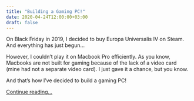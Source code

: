 ```yaml
---
title: "Building a Gaming PC!"
date: 2020-04-24T12:00:00+03:00
draft: false
---
```


On Black Friday in 2019, I decided to buy Europa Universalis IV on Steam.
And everything has just begun…

However, I couldn’t play it on Macbook Pro efficiently.
As you know, Macbooks are not built for gaming because of the lack of a video card (mine had not a separate video card).
I just gave it a chance, but you know.

And that’s how I’ve decided to build a gaming PC!

[Continue reading...](https://medium.com/@odalabasmaz/building-a-gaming-pc-275b67d89064)
